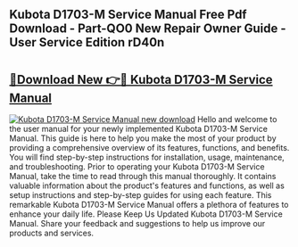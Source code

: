 ## Kubota D1703-M Service Manual Free Pdf Download - Part-QO0 New Repair Owner Guide - User Service Edition rD40n

# <h2><a href="http://bc87704.oget.top/?id=Kubota+D1703-M+Service+Manual">🔗Download New 👉🔴 Kubota D1703-M Service Manual</a></h2>

[![Kubota D1703-M Service Manual new download](https://i.imgur.com/5g1atiW.png)](http://bc87704.oget.top/?id=Kubota+D1703-M+Service+Manual)
Hello and welcome to the user manual for your newly implemented Kubota D1703-M Service Manual. This guide is here to help you make the most of your product by providing a comprehensive overview of its features, functions, and benefits. You will find step-by-step instructions for installation, usage, maintenance, and troubleshooting. Prior to operating your Kubota D1703-M Service Manual, take the time to read through this manual thoroughly. It contains valuable information about the product's features and functions, as well as setup instructions and step-by-step guides for using each feature. This remarkable Kubota D1703-M Service Manual offers a plethora of features to enhance your daily life. Please Keep Us Updated Kubota D1703-M Service Manual. Share your feedback and suggestions to help us improve our products and services.
